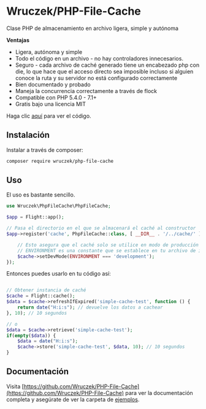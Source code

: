 # Wruczek/PHP-File-Cache

Clase PHP de almacenamiento en archivo ligera, simple y autónoma

**Ventajas**
- Ligera, autónoma y simple
- Todo el código en un archivo - no hay controladores innecesarios.
- Seguro - cada archivo de caché generado tiene un encabezado php con die, lo que hace que el acceso directo sea imposible incluso si alguien conoce la ruta y su servidor no está configurado correctamente
- Bien documentado y probado
- Maneja la concurrencia correctamente a través de flock
- Compatible con PHP 5.4.0 - 7.1+
- Gratis bajo una licencia MIT

Haga clic [aquí](https://github.com/Wruczek/PHP-File-Cache) para ver el código.

## Instalación

Instalar a través de composer:

```bash
composer require wruczek/php-file-cache
```

## Uso

El uso es bastante sencillo.

```php
use Wruczek\PhpFileCache\PhpFileCache;

$app = Flight::app();

// Pasa el directorio en el que se almacenará el caché al constructor
$app->register('cache', PhpFileCache::class, [ __DIR__ . '/../cache/' ], function(PhpFileCache $cache) {

	// Esto asegura que el caché solo se utilice en modo de producción
	// ENVIRONMENT es una constante que se establece en tu archivo de inicio (bootstrap) o en otro lugar de tu aplicación
	$cache->setDevMode(ENVIRONMENT === 'development');
});
```

Entonces puedes usarlo en tu código así:

```php

// Obtener instancia de caché
$cache = Flight::cache();
$data = $cache->refreshIfExpired('simple-cache-test', function () {
    return date("H:i:s"); // devuelve los datos a cachear
}, 10); // 10 segundos

// o
$data = $cache->retrieve('simple-cache-test');
if(empty($data)) {
	$data = date("H:i:s");
	$cache->store('simple-cache-test', $data, 10); // 10 segundos
}
```

## Documentación

Visita [https://github.com/Wruczek/PHP-File-Cache](https://github.com/Wruczek/PHP-File-Cache) para ver la documentación completa y asegúrate de ver la carpeta de [ejemplos](https://github.com/Wruczek/PHP-File-Cache/tree/master/examples).